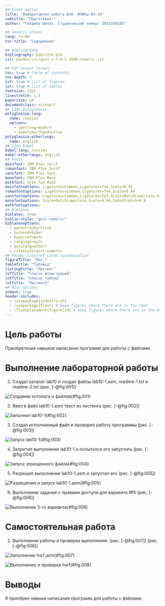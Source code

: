 ```yaml
---
## Front matter
title: "Лабараторная работа №10. НПИбд-03-24"
subtitle: "Подготовил:"
author: "Гелдиев Ыхлас. Студенческий номер: 1032249184"

## Generic otions
lang: ru-RU
toc-title: "Содержание"

## Bibliography
bibliography: bib/cite.bib
csl: pandoc/csl/gost-r-7-0-5-2008-numeric.csl

## Pdf output format
toc: true # Table of contents
toc-depth: 2
lof: true # List of figures
lot: true # List of tables
fontsize: 12pt
linestretch: 1.5
papersize: a4
documentclass: scrreprt
## I18n polyglossia
polyglossia-lang:
  name: russian
  options:
	- spelling=modern
	- babelshorthands=true
polyglossia-otherlangs:
  name: english
## I18n babel
babel-lang: russian
babel-otherlangs: english
## Fonts
mainfont: IBM Plex Serif
romanfont: IBM Plex Serif
sansfont: IBM Plex Sans
monofont: IBM Plex Mono
mathfont: STIX Two Math
mainfontoptions: Ligatures=Common,Ligatures=TeX,Scale=0.94
romanfontoptions: Ligatures=Common,Ligatures=TeX,Scale=0.94
sansfontoptions: Ligatures=Common,Ligatures=TeX,Scale=MatchLowercase,Scale=0.94
monofontoptions: Scale=MatchLowercase,Scale=0.94,FakeStretch=0.9
mathfontoptions:
## Biblatex
biblatex: true
biblio-style: "gost-numeric"
biblatexoptions:
  - parentracker=true
  - backend=biber
  - hyperref=auto
  - language=auto
  - autolang=other*
  - citestyle=gost-numeric
## Pandoc-crossref LaTeX customization
figureTitle: "Рис."
tableTitle: "Таблица"
listingTitle: "Листинг"
lofTitle: "Список иллюстраций"
lotTitle: "Список таблиц"
lolTitle: "Листинги"
## Misc options
indent: true
header-includes:
  - \usepackage{indentfirst}
  - \usepackage{float} # keep figures where there are in the text
  - \floatplacement{figure}{H} # keep figures where there are in the text
---
```


# Цель работы

Приобретение навыков написания программ для работы с файлами.

# Выполнение лабораторной работы

1. Создал каталог lab10 и создал файлы lab10-1.asm, readme-1.txt и readme-2.txt (рис. [-@fig:001])

![Создание котолога и файлов](image/create_lab10-1.png){#fig:001}

2. Ввел в файл lab10-1.asm текст из листинга (рис. [-@fig:002])

![Заполнил lab10-1](image/fill_lab10-1.png){#fig:002}

3. Создал исполняемый файл и проверил работу программы (рис. [-@fig:003])

![Запуск lab10-1](image/run_lab10-1.png){#fig:003}

4. Запретил выполнение lab10-1 и попытался его запустить (рис. [-@fig:004])

![Запуск зпрещенного файла](image/restricted_access.png){#fig:004}

5. Разрешил выполнение lab10-1.asm и запустил его (рис. [-@fig:005])

![Разрешение и запуск lab10-1.asm](image/execute_lab10-1.asm.png){#fig:005}

6. Выполнение задания с правами доступа для варианта №5 (рис. [-@fig:006])

![Выполнение 5-го варианта](image/setting_permision_var_5.png){#fig:006}

# Самостоятельная работа

1. Выполнение работы и проверка выполнения. (рис. [-@fig:007]) (рис. [-@fig:008])

![Заполнение hw1.asm](image/fill_hw1.png){#fig:007}

![Выполнение и проверка hw1](image/run_hw1.png){#fig:008}

# Выводы

Я приобрел навыки написания программ для работы с файлами.

